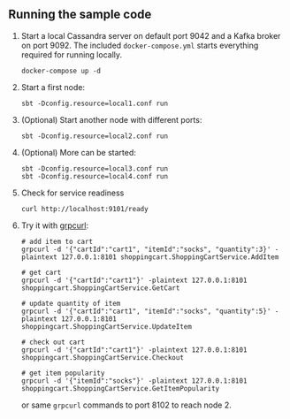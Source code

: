 ## Running the sample code

1. Start a local Cassandra server on default port 9042 and a Kafka broker on port 9092. The included `docker-compose.yml` starts everything required for running locally.

    ```
    docker-compose up -d
    ```

2. Start a first node:

    ```
    sbt -Dconfig.resource=local1.conf run
    ```

3. (Optional) Start another node with different ports:

    ```
    sbt -Dconfig.resource=local2.conf run
    ```

4. (Optional) More can be started:

    ```
    sbt -Dconfig.resource=local3.conf run
    sbt -Dconfig.resource=local4.conf run
    ```

5. Check for service readiness

    ```
    curl http://localhost:9101/ready
    ```

6. Try it with [grpcurl](https://github.com/fullstorydev/grpcurl):

    ```
    # add item to cart
    grpcurl -d '{"cartId":"cart1", "itemId":"socks", "quantity":3}' -plaintext 127.0.0.1:8101 shoppingcart.ShoppingCartService.AddItem
    
    # get cart
    grpcurl -d '{"cartId":"cart1"}' -plaintext 127.0.0.1:8101 shoppingcart.ShoppingCartService.GetCart
    
    # update quantity of item
    grpcurl -d '{"cartId":"cart1", "itemId":"socks", "quantity":5}' -plaintext 127.0.0.1:8101 shoppingcart.ShoppingCartService.UpdateItem
    
    # check out cart
    grpcurl -d '{"cartId":"cart1"}' -plaintext 127.0.0.1:8101 shoppingcart.ShoppingCartService.Checkout
    
    # get item popularity
    grpcurl -d '{"itemId":"socks"}' -plaintext 127.0.0.1:8101 shoppingcart.ShoppingCartService.GetItemPopularity
    ```

    or same `grpcurl` commands to port 8102 to reach node 2.

